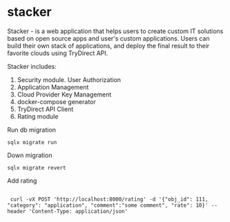 # stacker


Stacker - is a web application that helps users to create custom IT solutions based on open 
source apps and user's custom applications. Users can build their own stack of applications, and 
deploy the final result to their favorite clouds using TryDirect API.

Stacker includes:
1. Security module. User Authorization
2. Application Management
3. Cloud Provider Key Management 
4. docker-compose generator
5. TryDirect API Client
6. Rating module


Run db migration
```
sqlx migrate run

```

Down migration

```
sqlx migrate revert 
```


Add rating 

```

 curl -vX POST 'http://localhost:8000/rating' -d '{"obj_id": 111, "category": "application", "comment":"some comment", "rate": 10}' --header 'Content-Type: application/json'

```